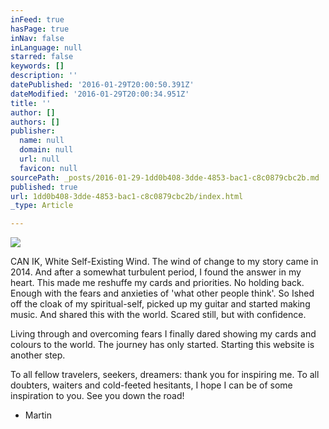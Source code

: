 ```yaml
---
inFeed: true
hasPage: true
inNav: false
inLanguage: null
starred: false
keywords: []
description: ''
datePublished: '2016-01-29T20:00:50.391Z'
dateModified: '2016-01-29T20:00:34.951Z'
title: ''
author: []
authors: []
publisher:
  name: null
  domain: null
  url: null
  favicon: null
sourcePath: _posts/2016-01-29-1dd0b408-3dde-4853-bac1-c8c0879cbc2b.md
published: true
url: 1dd0b408-3dde-4853-bac1-c8c0879cbc2b/index.html
_type: Article

---
```

![](https://the-grid-user-content.s3-us-west-2.amazonaws.com/68d04031-91d2-4ad8-9f99-955bebea700d.png)

CAN IK, White Self-Existing Wind. The wind of change to my story came in 2014\. And after a somewhat turbulent period, I found the answer in my heart. This made me reshuffe my cards and priorities. No holding back. Enough with the fears and anxieties of 'what other people think'. So Ished off the cloak of my spiritual-self, picked up my guitar and started making music. And shared this with the world. Scared still, but with confidence.

Living through and overcoming fears I finally dared showing my cards and colours to the world. The journey has only started. Starting this website is another step.

To all fellow travelers, seekers, dreamers: thank you for inspiring me. To all doubters, waiters and cold-feeted hesitants, I hope I can be of some inspiration to you. See you down the road! 

- Martin